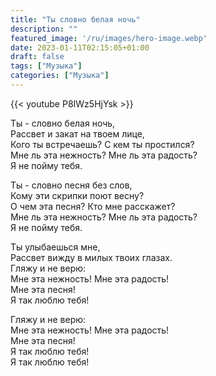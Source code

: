 ```yaml
---
title: "Ты словно белая ночь"
description: ""
featured_image: '/ru/images/hero-image.webp'
date: 2023-01-11T02:15:05+01:00
draft: false
tags: ["Музыка"]
categories: ["Музыка"]
---
```


{{< youtube P8IWz5HjYsk >}}

Ты - словно белая ночь,  
Рассвет и закат на твоем лице,  
Кого ты встречаешь? С кем ты простился?  
Мне ль эта нежность? Мне ль эта радость?  
Я не пойму тебя.

Ты - словно песня без слов,  
Кому эти скрипки поют весну?  
О чем эта песня? Кто мне расскажет?  
Мне ль эта нежность? Мне ль эта радость?  
Я не пойму тебя.

Ты улыбаешься мне,  
Рассвет вижду в милых твоих глазах.  
Гляжу и не верю:  
Мне эта нежность! Мне эта радость!  
Мне эта песня!  
Я так люблю тебя!

Гляжу и не верю:  
Мне эта нежность! Мне эта радость!  
Мне эта песня!  
Я так люблю тебя!  
Я так люблю тебя!
